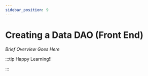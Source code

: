 ```yaml
---
sidebar_position: 9
---
```


# Creating a Data DAO (Front End)

_Brief Overview Goes Here_

:::tip Happy Learning!!

<QuestButton text="Go To Quest" link="" />

:::

